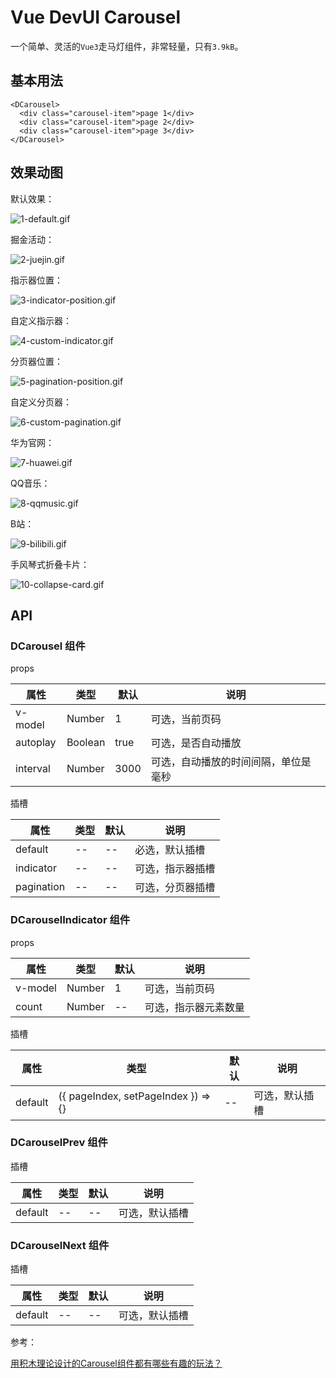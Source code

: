 # Vue DevUI Carousel

一个简单、灵活的`Vue3`走马灯组件，非常轻量，只有`3.9kB`。

## 基本用法

```
<DCarousel>
  <div class="carousel-item">page 1</div>
  <div class="carousel-item">page 2</div>
  <div class="carousel-item">page 3</div>
</DCarousel>
```

## 效果动图

默认效果：

![1-default.gif](https://unpkg.com/vue-devui-carousel@0.0.9/dist/1-default.gif)

掘金活动：

![2-juejin.gif](https://unpkg.com/vue-devui-carousel@0.0.9/dist/2-juejin.gif)

指示器位置：

![3-indicator-position.gif](https://unpkg.com/vue-devui-carousel@0.0.9/dist/3-indicator-position.gif)

自定义指示器：

![4-custom-indicator.gif](https://unpkg.com/vue-devui-carousel@0.0.9/dist/4-custom-indicator.gif)

分页器位置：

![5-pagination-position.gif](https://unpkg.com/vue-devui-carousel@0.0.9/dist/5-pagination-position.gif)

自定义分页器：

![6-custom-pagination.gif](https://unpkg.com/vue-devui-carousel@0.0.9/dist/6-custom-pagination.gif)

华为官网：

![7-huawei.gif](https://unpkg.com/vue-devui-carousel@0.0.9/dist/7-huawei.gif)

QQ音乐：

![8-qqmusic.gif](https://unpkg.com/vue-devui-carousel@0.0.9/dist/8-qqmusic.gif)

B站：

![9-bilibili.gif](https://unpkg.com/vue-devui-carousel@0.0.9/dist/9-bilibili.gif)

手风琴式折叠卡片：

![10-collapse-card.gif](https://unpkg.com/vue-devui-carousel@0.0.9/dist/10-collapse-card.gif)

## API

### DCarousel 组件

props

| 属性    | 类型   | 默认 | 说明           |
| ------- | ------ | ---- | -------------- |
| v-model | Number | 1    | 可选，当前页码 |
| autoplay | Boolean | true    | 可选，是否自动播放 |
| interval | Number | 3000    | 可选，自动播放的时间间隔，单位是毫秒 |

插槽

| 属性    | 类型   | 默认 | 说明           |
| ------- | ------ | ---- | -------------- |
| default | -- | --    | 必选，默认插槽 |
| indicator | -- | --    | 可选，指示器插槽 |
| pagination | -- | --    | 可选，分页器插槽 |

### DCarouselIndicator 组件

props

| 属性    | 类型   | 默认 | 说明           |
| ------- | ------ | ---- | -------------- |
| v-model | Number | 1    | 可选，当前页码 |
| count | Number | --    | 可选，指示器元素数量 |

插槽

| 属性    | 类型   | 默认 | 说明           |
| ------- | ------ | ---- | -------------- |
| default | ({ pageIndex, setPageIndex }) => {} | --    | 可选，默认插槽 |

### DCarouselPrev 组件

插槽

| 属性    | 类型   | 默认 | 说明           |
| ------- | ------ | ---- | -------------- |
| default | -- | --    | 可选，默认插槽 |

### DCarouselNext 组件

插槽

| 属性    | 类型   | 默认 | 说明           |
| ------- | ------ | ---- | -------------- |
| default | -- | --    | 可选，默认插槽 |

参考：

[用积木理论设计的Carousel组件都有哪些有趣的玩法？](https://juejin.cn/post/7056193763810476063/)
